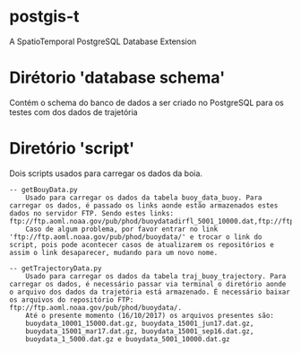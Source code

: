 # postgis-t
A SpatioTemporal PostgreSQL Database Extension

# Dirétorio 'database schema'
Contém o schema do banco de dados a ser criado no PostgreSQL para
os testes com dos dados de trajetória

# Diretório 'script'
Dois scripts usados para carregar os dados da boia.
     
	-- getBouyData.py
		Usado para carregar os dados da tabela buoy_data_buoy. Para carregar os dados, é passado os links aonde estão armazenados estes dados no servidor FTP. Sendo estes links: ftp://ftp.aoml.noaa.gov/pub/phod/buoydatadirfl_5001_10000.dat,ftp://ftp.aoml.noaa.gov/pub/phod/buoydata/dirfl_10001_15000.dat,ftp://ftp.aoml.noaa.gov/pub/phod/buoydata/dirfl_15001_jun17.dat,ftp://ftp.aoml.noaa.gov/pub/phod/buoydata/dirfl_1_5000.dat
		Caso de algum problema, por favor entrar no link 'ftp://ftp.aoml.noaa.gov/pub/phod/buoydata/' e trocar o link do script, pois pode acontecer casos de atualizarem os repositórios e assim o link desaparecer, mudando para um novo nome.
	
	-- getTrajectoryData.py
		Usado para carregar os dados da tabela traj_buoy_trajectory. Para carregar os dados, é necessário passar via terminal o diretório aonde o arquivo dos dados da trajetória está armazenado. É necessário baixar os arquivos do repositório FTP: ftp://ftp.aoml.noaa.gov/pub/phod/buoydata/.
		Até o presente momento (16/10/2017) os arquivos presentes são:
		buoydata_10001_15000.dat.gz, buoydata_15001_jun17.dat.gz,
		buoydata_15001_mar17.dat.gz, buoydata_15001_sep16.dat.gz, 
		buoydata_1_5000.dat.gz e buoydata_5001_10000.dat.gz


